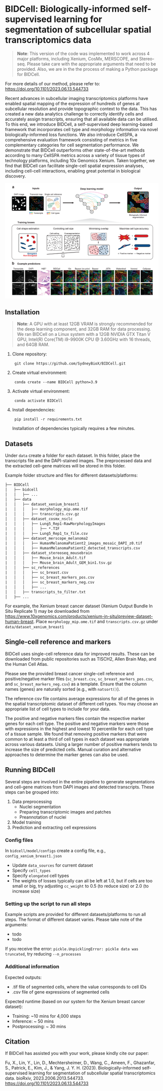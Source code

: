 # BIDCell: Biologically-informed self-supervised learning for segmentation of subcellular spatial transcriptomics data

> **Note**: This version of the code was implemented to work across 4 major platforms, including Xenium, CosMx, MERSCOPE, and Stereo-seq. Please take care with the appropriate arguments that need to be provided. Also, we are in the the process of making a Python package for BIDCell.

For more details of our method, please refer to: https://doi.org/10.1101/2023.06.13.544733

Recent advances in subcellular imaging transcriptomics platforms have enabled spatial mapping of the expression of hundreds of genes at subcellular resolution and provide topographic context to the data. This has created a new data analytics challenge to correctly identify cells and accurately assign transcripts, ensuring that all available data can be utilised. To this end, we introduce BIDCell, a self-supervised deep learning-based framework that incorporates cell type and morphology information via novel biologically-informed loss functions. We also introduce CellSPA, a comprehensive evaluation framework consisting of metrics in five complementary categories for cell segmentation performance. We demonstrate that BIDCell outperforms other state-of-the-art methods according to many CellSPA metrics across a variety of tissue types of technology platforms, including 10x Genomics Xenium. Taken together, we find that BIDCell can facilitate single-cell spatial expression analyses, including cell-cell interactions, enabling great potential in biological discovery.

![alt text](Figure1.png)

## Installation

> **Note**: A GPU with at least 12GB VRAM is strongly recommended for the deep learning component, and 32GB RAM for data processing.
We ran BIDCell on a Linux system with a 12GB NVIDIA GTX Titan V GPU, Intel(R) Core(TM) i9-9900K CPU @ 3.60GHz with 16 threads, and 64GB RAM.

1. Clone repository:
    
        git clone https://github.com/SydneyBioX/BIDCell.git

2. Create virtual environment:
    
        conda create --name BIDCell python=3.9
    
3. Activate virtual environment:
    
        conda activate BIDCell

4. Install dependencies:
    
        pip install -r requirements.txt

    Installation of dependencies typically requires a few minutes. 


## Datasets

Under `data` create a folder for each dataset. In this folder, place the transcripts file and the DAPI-stained images. The preprocessed data and the extracted cell-gene matrices will be stored in this folder.

Example folder structure and files for different datasets/platforms:

```
├── BIDCell
│   ├── bidcell
│   │   ├── ...
│   ├── data
│   │   ├── dataset_xenium_breast1
|   │   │   ├── morphology_mip.ome.tif
|   │   │   ├── transcripts.csv.gz
│   │   ├── dataset_cosmx_nsclc
|   │   │   ├── Lung5_Rep1-RawMorphologyImages
|   |   │   │   ├── *.TIF
|   │   │   ├── Lung5_Rep1_tx_file.csv
│   │   ├── dataset_merscope_melanoma2
|   │   │   ├── HumanMelanomaPatient2_images_mosaic_DAPI_z0.tif
|   │   │   ├── HumanMelanomaPatient2_detected_transcripts.csv
│   │   ├── dataset_stereoseq_mousebrain
|   │   │   ├── Mouse_brain_Adult.tif
|   │   │   ├── Mouse_brain_Adult_GEM_bin1.tsv.gz
│   │   ├── sc_references
|   │   │   ├── sc_breast.csv
|   │   │   ├── sc_breast_markers_pos.csv
|   │   │   ├── sc_breast_markers_neg.csv
|   │   │   ├── ...
│   │   ├── transcripts_to_filter.txt
│   ├── ...
```

For example, the Xenium breast cancer dataset (Xenium Output Bundle In Situ Replicate 1) may be downloaded from https://www.10xgenomics.com/products/xenium-in-situ/preview-dataset-human-breast. Place `morphology_mip.ome.tif` and `transcripts.csv.gz` under `data/dataset_xenium_breast1`


## Single-cell reference and markers

BIDCell uses single-cell reference data for improved results. These can be downloaded from public repositories such as TISCH2, Allen Brain Map, and the Human Cell Atlas. 

Please see the provided breast cancer single-cell reference and positive/negative marker files (`sc_breast.csv`, `sc_breast_markers_pos.csv`, and `sc_breast_markers_neg.csv`) as a template. Ensure that the column names (genes) are naturally sorted (e.g., with `natsort()`).

The reference csv file contains average expressions for all of the genes in the spatial transcriptomic dataset of different cell types. You may choose an appropriate list of cell types to include for your data.

The positive and negative markers files contain the respective marker genes for each cell type. The positive and negative markers were those with expressions in the highest and lowest 10 percentile for each cell type of a tissue sample. We found that removing positive markers that were common to at least a third of cell types in each dataset was appropriate across various datasets. Using a larger number of positive markers tends to increase the size of predicted cells. Manual curation and alternative approaches to determine the marker genes can also be used.


## Running BIDCell

Several steps are involved in the entire pipeline to generate segmentations and cell-gene matrices from DAPI images and detected transcripts. These steps can be grouped into:

1. Data preprocessing
    - Nuclei segmentation
    - Preparing transcriptomic images and patches
    - Preannotation of nuclei
2. Model training
3. Prediction and extracting cell expressions

### Config files

In `bidcell/model/configs` create a config file, e.g., `config_xenium_breast1.json`
- Update `data_sources` for current dataset
- Specify `cell_types`
- Specify `elongated` cell types
- The weights of losses typically can all be left at 1.0, but if cells are too small or big, try adjusting `cc_weight` to 0.5 (to reduce size) or 2.0 (to increase size)

### Setting up the script to run all steps

Example scripts are provided for different datasets/platforms to run all steps. The format of different dataset varies. Please take note of the arguments:

- todo
- todo

If you receive the error: ``pickle.UnpicklingError: pickle data was truncated``, try reducing `--n_processes`


### Additional information

Expected outputs:
- .tif file of segmented cells, where the value corresponds to cell IDs
- .csv file of gene expressions of segmented cells

Expected runtime (based on our system for the Xenium breast cancer dataset):
- Training: ~10 mins for 4,000 steps
- Inference: ~ 50 mins
- Postprocessing: ~ 30 mins


## Citation

If BIDCell has assisted you with your work, please kindly cite our paper:

Fu, X., Lin, Y., Lin, D., Mechtersheimer, D., Wang, C., Ameen, F., Ghazanfar, S., Patrick, E., Kim, J., & Yang, J. Y. H. (2023). Biologically-informed self-supervised learning for segmentation of subcellular spatial transcriptomics data. bioRxiv, 2023.2006.2013.544733. https://doi.org/10.1101/2023.06.13.544733